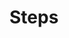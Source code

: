 # Steps 
<!-- 
# Creacion entornos virtuales e instalacion de librerias

# Crear entorno virtual con el nombre venv
# python3 -m venv venv

# Activar entorno virtual
# source venv/bin/activate

# Desactivar el entorno virtual 
# deactivate

# pip freeze para verificar que no ha nada instalado aún
# pip3 freeze

# Instalar 
# pip3 install matplotlib

# pip freeze para verificar lo instalado solo en el entorno virtual
# pip3 freeze 

# para crear el requirements.txt 
# pip3 freeze > requirements.txt

# para instalar las dependencias del requirements.txt
# pip3 install -r requirements.txt

# ejecutar main.py entorno virtual
# python3 main.py

-->